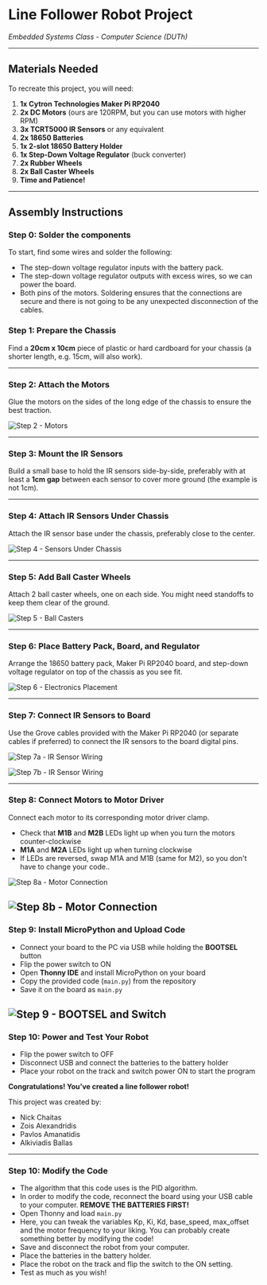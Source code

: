 # Line Follower Robot Project  
*Embedded Systems Class - Computer Science (DUTh)*

---

## Materials Needed

To recreate this project, you will need:

1. **1x Cytron Technologies Maker Pi RP2040**  
2. **2x DC Motors** (ours are 120RPM, but you can use motors with higher RPM)  
3. **3x TCRT5000 IR Sensors** or any equivalent  
4. **2x 18650 Batteries**  
5. **1x 2-slot 18650 Battery Holder**  
6. **1x Step-Down Voltage Regulator** (buck converter)  
7. **2x Rubber Wheels**  
8. **2x Ball Caster Wheels**  
9. **Time and Patience!**

---

## Assembly Instructions
### Step 0: Solder the components
To start, find some wires and solder the following:
  -  The step-down voltage regulator inputs with the battery pack.
  -  The step-down voltage regulator outputs with excess wires, so we can power the board.
  -  Both pins of the motors.
Soldering ensures that the connections are secure and there is not going to be any unexpected disconnection of the cables.

### Step 1: Prepare the Chassis  
Find a **20cm x 10cm** piece of plastic or hard cardboard for your chassis (a shorter length, e.g. 15cm, will also work).

---

### Step 2: Attach the Motors  
Glue the motors on the sides of the long edge of the chassis to ensure the best traction.

![Step 2 - Motors](photos/attach_motors.png)

---

### Step 3: Mount the IR Sensors  
Build a small base to hold the IR sensors side-by-side, preferably with at least a **1cm gap** between each sensor to cover more ground (the example is not 1cm).

---

### Step 4: Attach IR Sensors Under Chassis  
Attach the IR sensor base under the chassis, preferably close to the center.

![Step 4 - Sensors Under Chassis](photos/attach_sensors.png)

---

### Step 5: Add Ball Caster Wheels  
Attach 2 ball caster wheels, one on each side. You might need standoffs to keep them clear of the ground.

![Step 5 - Ball Casters](photos/attach_ball_caster.png)

---

### Step 6: Place Battery Pack, Board, and Regulator  
Arrange the 18650 battery pack, Maker Pi RP2040 board, and step-down voltage regulator on top of the chassis as you see fit.

![Step 6 - Electronics Placement](photos/top_view.jpg)

---

### Step 7: Connect IR Sensors to Board  
Use the Grove cables provided with the Maker Pi RP2040 (or separate cables if preferred) to connect the IR sensors to the board digital pins.

![Step 7a - IR Sensor Wiring](photos/connect_sensors_1.png)

![Step 7b - IR Sensor Wiring](photos/connect_sensors_2.png)

---

### Step 8: Connect Motors to Motor Driver  
Connect each motor to its corresponding motor driver clamp.  
- Check that **M1B** and **M2B** LEDs light up when you turn the motors counter-clockwise  
- **M1A** and **M2A** LEDs light up when turning clockwise  
- If LEDs are reversed, swap M1A and M1B (same for M2), so you don't have to change your code..

![Step 8a - Motor Connection](photos/connect_motors_1.png)

![Step 8b - Motor Connection](photos/connect_motors_2.png)
---

### Step 9: Install MicroPython and Upload Code  
- Connect your board to the PC via USB while holding the **BOOTSEL** button  
- Flip the power switch to ON  
- Open **Thonny IDE** and install MicroPython on your board  
- Copy the provided code (`main.py`) from the repository
- Save it on the board as `main.py`

![Step 9 - BOOTSEL and Switch](photos/bootsel_and_switch.png)
---

### Step 10: Power and Test Your Robot  
- Flip the power switch to OFF  
- Disconnect USB and connect the batteries to the battery holder  
- Place your robot on the track and switch power ON to start the program

**Congratulations! You’ve created a **line follower robot**!**

This project was created by:
  - Nick Chaitas
  - Zois Alexandridis
  - Pavlos Amanatidis
  - Alkiviadis Ballas

---

### Step 10: Modify the Code
- The algorithm that this code uses is the PID algorithm.  
- In order to modify the code, reconnect the board using your USB cable to your computer. **REMOVE THE BATTERIES FIRST!**
- Open Thonny and load `main.py`
- Here, you can tweak the variables Kp, Ki, Kd, base_speed, max_offset and the motor frequency to your liking. You can probably create something better by modifying the code!
- Save and disconnect the robot from your computer.
- Place the batteries in the battery holder.
- Place the robot on the track and flip the switch to the ON setting.
- Test as much as you wish!
